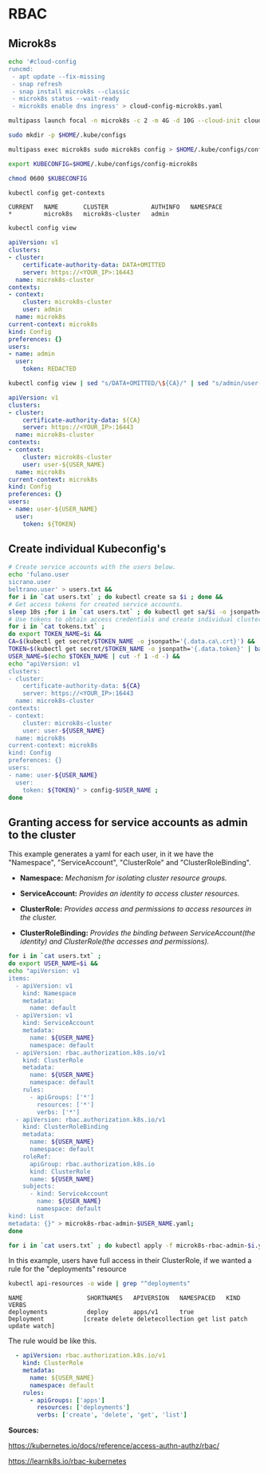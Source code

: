 # RBAC

## Microk8s

```bash
echo '#cloud-config
runcmd:
 - apt update --fix-missing
 - snap refresh
 - snap install microk8s --classic
 - microk8s status --wait-ready
 - microk8s enable dns ingress' > cloud-config-microk8s.yaml
 ```

```bash
multipass launch focal -n microk8s -c 2 -m 4G -d 10G --cloud-init cloud-config-microk8s.yaml
```

```bash
sudo mkdir -p $HOME/.kube/configs
```

```bash
multipass exec microk8s sudo microk8s config > $HOME/.kube/configs/config-microk8s
```

```bash
export KUBECONFIG=$HOME/.kube/configs/config-microk8s
```

```bash
chmod 0600 $KUBECONFIG
```

```bash
kubectl config get-contexts
```

```text
CURRENT   NAME       CLUSTER            AUTHINFO   NAMESPACE
*         microk8s   microk8s-cluster   admin 
```

```bash
kubectl config view
```

```yaml
apiVersion: v1
clusters:
- cluster:
    certificate-authority-data: DATA+OMITTED
    server: https://<YOUR_IP>:16443
  name: microk8s-cluster
contexts:
- context:
    cluster: microk8s-cluster
    user: admin
  name: microk8s
current-context: microk8s
kind: Config
preferences: {}
users:
- name: admin
  user:
    token: REDACTED
```

```bash
kubectl config view | sed "s/DATA+OMITTED/\${CA}/" | sed "s/admin/user-\${USER_NAME}/"  | sed "s/REDACTED/\${TOKEN}/"
```

```yaml
apiVersion: v1
clusters:
- cluster:
    certificate-authority-data: ${CA}
    server: https://<YOUR_IP>:16443
  name: microk8s-cluster
contexts:
- context:
    cluster: microk8s-cluster
    user: user-${USER_NAME}
  name: microk8s
current-context: microk8s
kind: Config
preferences: {}
users:
- name: user-${USER_NAME}
  user:
    token: ${TOKEN}
```

## Create individual Kubeconfig's

```bash
# Create service accounts with the users below.
echo 'fulano.user
sicrano.user
beltrano.user' > users.txt &&
for i in `cat users.txt` ; do kubectl create sa $i ; done &&
# Get access tokens for created service accounts.
sleep 10s ;for i in `cat users.txt` ; do kubectl get sa/$i -o jsonpath="{.secrets[0].name}" | { tr -d '\n'; echo; } >> tokens.txt ; done &&
# Use tokens to obtain access credentials and create individual cluster configuration files.
for i in `cat tokens.txt` ;
do export TOKEN_NAME=$i &&
CA=$(kubectl get secret/$TOKEN_NAME -o jsonpath='{.data.ca\.crt}') &&
TOKEN=$(kubectl get secret/$TOKEN_NAME -o jsonpath='{.data.token}' | base64 --decode) &&
USER_NAME=$(echo $TOKEN_NAME | cut -f 1 -d -) &&
echo "apiVersion: v1
clusters:
- cluster:
    certificate-authority-data: ${CA}
    server: https://<YOUR_IP>:16443
  name: microk8s-cluster
contexts:
- context:
    cluster: microk8s-cluster
    user: user-${USER_NAME}
  name: microk8s
current-context: microk8s
kind: Config
preferences: {}
users:
- name: user-${USER_NAME}
  user:
    token: ${TOKEN}" > config-$USER_NAME ;
done
```

## Granting access for service accounts as admin to the cluster

This example generates a yaml for each user, in it we have the "Namespace", "ServiceAccount", "ClusterRole" and "ClusterRoleBinding".

- **Namespace:** _Mechanism for isolating cluster resource groups._

- **ServiceAccount:** _Provides an identity to access cluster resources._

- **ClusterRole:** _Provides access and permissions to access resources in the cluster._

- **ClusterRoleBinding:** _Provides the binding between ServiceAccount(the identity) and ClusterRole(the accesses and permissions)._

```bash
for i in `cat users.txt` ;
do export USER_NAME=$i &&
echo "apiVersion: v1
items:
  - apiVersion: v1
    kind: Namespace
    metadata:
      name: default
  - apiVersion: v1
    kind: ServiceAccount
    metadata:
      name: ${USER_NAME}
      namespace: default
  - apiVersion: rbac.authorization.k8s.io/v1
    kind: ClusterRole
    metadata:
      name: ${USER_NAME}
      namespace: default
    rules:
      - apiGroups: ['*']
        resources: ['*']
        verbs: ['*']
  - apiVersion: rbac.authorization.k8s.io/v1
    kind: ClusterRoleBinding
    metadata:
      name: ${USER_NAME}
      namespace: default
    roleRef:
      apiGroup: rbac.authorization.k8s.io
      kind: ClusterRole
      name: ${USER_NAME}
    subjects:
      - kind: ServiceAccount
        name: ${USER_NAME}
        namespace: default
kind: List
metadata: {}" > microk8s-rbac-admin-$USER_NAME.yaml;
done
```

```bash
for i in `cat users.txt` ; do kubectl apply -f microk8s-rbac-admin-$i.yaml ; done
```

In this example, users have full access in their ClusterRole, if we wanted a rule for the "deployments" resource

```bash
kubectl api-resources -o wide | grep "^deployments"
```

```text
NAME                  SHORTNAMES   APIVERSION   NAMESPACED   KIND                 VERBS
deployments           deploy       apps/v1      true         Deployment           [create delete deletecollection get list patch update watch]
```

The rule would be like this.

```yaml
  - apiVersion: rbac.authorization.k8s.io/v1
    kind: ClusterRole
    metadata:
      name: ${USER_NAME}
      namespace: default
    rules:
      - apiGroups: ['apps']
        resources: ['deployments']
        verbs: ['create', 'delete', 'get', 'list']
```

**Sources:**

<https://kubernetes.io/docs/reference/access-authn-authz/rbac/>

<https://learnk8s.io/rbac-kubernetes>

